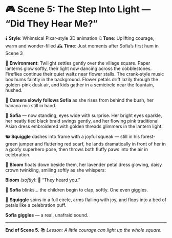 # 🎮 Scene 5: The Step Into Light — “Did They Hear Me?”

🕯️ **Style**: Whimsical Pixar-style 3D animation
🎝️ **Tone**: Uplifting courage, warm and wonder-filled
🕰️ **Time**: Just moments after Sofia’s first hum in Scene 3

🌇 **Environment**:
Twilight settles gently over the village square. Paper lanterns glow softly, their light now dancing across the cobblestones. Fireflies continue their quiet waltz near flower stalls. The crank-style music box hums faintly in the background. Flower petals drift lazily through the golden-pink dusk air, and kids gather in a semicircle near the fountain, hushed.

🎥 **Camera slowly follows Sofia** as she rises from behind the bush, her banana mic still in hand.

👧 **Sofia** — now standing, eyes wide with surprise. Her bright eyes sparkle, her neatly tied black braid swings gently, and her flowing pink traditional Asian dress embroidered with golden threads glimmers in the lantern light.

🐿️ **Squiggle** dashes into frame with a joyful squeak — still in his forest-green jumper and fluttering red scarf, he lands dramatically in front of her in a goofy superhero pose, then throws both fluffy paws into the air in celebration.

🌸 **Bloom** floats down beside them, her lavender petal dress glowing, daisy crown twinkling, smiling softly as she whispers:

**Bloom** *(softly)*:
🌸 “They heard you.”

👧 **Sofia** blinks… the children begin to clap, softly. One even giggles.

🎉 **Squiggle** spins in a full circle, arms flailing with joy, and flops into a bed of petals like a celebration puff.

**Sofia giggles** — a real, unafraid sound.

---

**End of Scene 5.**
📚 *Lesson: A little courage can light up the whole square.*
